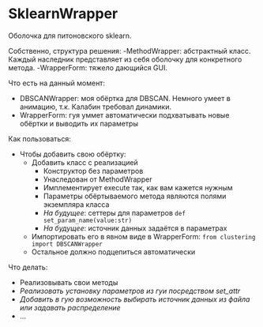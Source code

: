 # SklearnWrapper

Оболочка для питоновского sklearn.

Собственно, структура решения:
  -MethodWrapper: абстрактный класс. Каждый наследник представляет из себя оболочку для конкретного метода.
  -WrapperForm: тяжело дающийся GUI.

Что есть на данный момент:
  * DBSCANWrapper: моя обёртка для DBSCAN. Немного умеет в анимацию, т.к. Калабин требовал динамики.
  * WrapperForm: гуя уммет автоматически подхватывать новые обёртки и выводить их параметры

Как пользоваться:
  * Чтобы добавить свою обёртку:
    * Добавить класс с реализацией
      * Конструктор без параметров
      * Унаследован от MethodWrapper
      * Имплементирует execute так, как вам кажется нужным
      * Параметры обёртываемого метода являются полями экземпляра класса
      * *На будущее*: сеттеры для параметров ```def set_param_name(value:str)```
      * *На будущее*: источник данных задаётся в параметрах
    * Импортировать его в явном виде в WrapperForm: ```from clustering import DBSCANWrapper```
    * Остальное должно подцепиться автоматически

Что делать:
  * Реализовывать свои методы
  * *Реализовать установку параметров из гуи посредством set_attr*
  * *Добавить в гую возможность выбирать источник данных из файла или задавать распределение*
  *  ...

